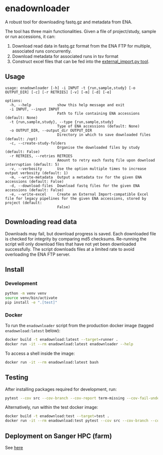 # enadownloader

A robust tool for downloading fastq.gz and metadata from ENA.

The tool has three main functionalities.
Given a file of project/study, sample or run accessions, it can:
1) Download read data in fastq.gz format from the ENA FTP for multiple, associated runs concurrently.
2) Download metadata for associated runs in tsv format
3) Construct excel files that can be fed into the [external_import.py tool](https://github.com/sanger-pathogens/external-import/).

## Usage
```
usage: enadownloader [-h] -i INPUT -t {run,sample,study} [-o OUTPUT_DIR] [-c] [-r RETRIES] [-v] [-m] [-d] [-e]

options:
  -h, --help            show this help message and exit
  -i INPUT, --input INPUT
                        Path to file containing ENA accessions (default: None)
  -t {run,sample,study}, --type {run,sample,study}
                        Type of ENA accessions (default: None)
  -o OUTPUT_DIR, --output_dir OUTPUT_DIR
                        Directory in which to save downloaded files (default: /opt)
  -c, --create-study-folders
                        Organise the downloaded files by study (default: False)
  -r RETRIES, --retries RETRIES
                        Amount to retry each fastq file upon download interruption (default: 5)
  -v, --verbosity       Use the option multiple times to increase output verbosity (default: 1)
  -m, --write-metadata  Output a metadata tsv for the given ENA accessions (default: False)
  -d, --download-files  Download fastq files for the given ENA accessions (default: False)
  -e, --write-excel     Create an External Import-compatible Excel file for legacy pipelines for the given ENA accessions, stored by project (default:
                        False)
```

## Downloading read data

Downloads may fail, but download progress is saved. 
Each downloaded file is checked for integrity by comparing md5 checksums.
Re-running the script will only download files that have not yet been downloaded successfully.
The script downloads files at a limited rate to avoid overloading the ENA FTP server.

## Install
### Development
```bash
python -m venv venv
source venv/bin/activate
pip install -e ".[test]"
```

### Docker
To run the `enadownloader` script from the production docker image (tagged `enadownload:latest` below):
```bash
docker build -t enadownload:latest --target=runner .
docker run -it --rm enadownload:latest enadownloader --help
```

To access a shell inside the image:
```bash
docker run -it --rm enadownload:latest bash
```

## Testing
After installing packages required for development, run:
```bash
pytest --cov src --cov-branch --cov-report term-missing --cov-fail-under 80
```

Alternatively, run within the test docker image:
```bash
docker build -t enadownload:test --target=test .
docker run -it --rm enadownload:test pytest --cov src --cov-branch --cov-report term-missing --cov-fail-under 80
```

## Deployment on Sanger HPC (farm)

See [here](./docs/gitlab_ci.md)